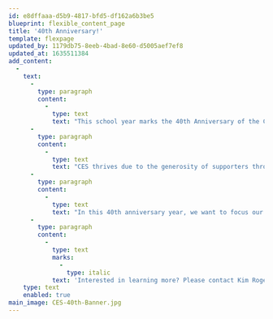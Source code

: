 ```yaml
---
id: e8dffaaa-d5b9-4817-bfd5-df162a6b3be5
blueprint: flexible_content_page
title: '40th Anniversary!'
template: flexpage
updated_by: 1179db75-8eeb-4bad-8e60-d5005aef7ef8
updated_at: 1635511384
add_content:
  -
    text:
      -
        type: paragraph
        content:
          -
            type: text
            text: "This school year marks the 40th Anniversary of the Cambridge-Ellis School! Founded by Ellen Kelly, our beloved CES received its nonprofit status in November 1981. Over the past 40 years, our community, faculty and staff have remained steadfast in the mission to create a joyful and loving educational environment built upon trusting relationships with a diverse group of children.\_"
      -
        type: paragraph
        content:
          -
            type: text
            text: "CES thrives due to the generosity of supporters throughout its history. Our children literally walk on the foundation of past philanthropic efforts every day: Donations from families allowed us to secure ownership of our building in 1996 and rebuild our playground in 2007. Fundraising efforts in recent years have allowed us to make substantial building updates, including replacing classroom flooring, installing energy-efficient window walls, new sinks and updated cabinetry, and remodeling the kitchen.\_"
      -
        type: paragraph
        content:
          -
            type: text
            text: "In this 40th anniversary year, we want to focus our efforts on increasing the size of the endowment to protect the future of CES. The COVID-10 health pandemic led to significant fiscal shifts within the CES budget. To best protect the legacy of CES, raising our endowment ensures our ability to respond to these unforeseen challenges and protect our educators – including our rare and wonderful 3:1 student-to-teacher ratio – so we can continue to offer children a joyful start to their education journey for many decades to come.\_"
      -
        type: paragraph
        content:
          -
            type: text
            marks:
              -
                type: italic
            text: 'Interested in learning more? Please contact Kim Rogers, Director of Development, at kim@cambridge-ellis.org.'
    type: text
    enabled: true
main_image: CES-40th-Banner.jpg
---
```

